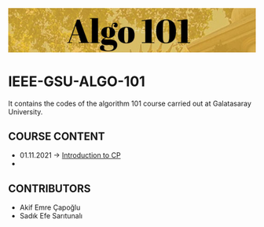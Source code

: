 <img src="image/image.PNG" alt="a" width="1000"/>

# IEEE-GSU-ALGO-101

It contains the codes of the algorithm 101 course carried out at Galatasaray University.

## COURSE CONTENT
* 01.11.2021 -> [Introduction to CP](introduction_01_11_21/intro.cpp)
*

## CONTRIBUTORS
* Akif Emre Çapoğlu
* Sadık Efe Sarıtunalı
